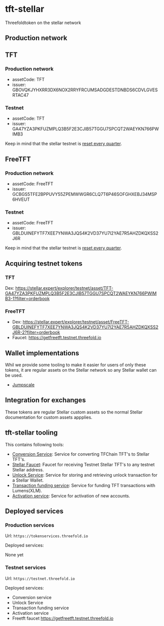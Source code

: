 # tft-stellar

Threefoldtoken on the stellar network

## Production network

## TFT

### Production network

- assetCode: TFT
- issuer: GBOVQKJYHXRR3DX6NOX2RRYFRCUMSADGDESTDNBDS6CDVLGVESRTAC47

### Testnet

- assetCode: TFT
- issuer: GA47YZA3PKFUZMPLQ3B5F2E3CJIB57TGGU7SPCQT2WAEYKN766PWIMB3

Keep in mind that the stellar testnet is [reset every quarter](https://www.stellar.org/developers/guides/concepts/test-net.html#periodic-reset-of-testnet-data).

## FreeTFT

### Production network

- assetCode: FreeTFT
- issuer: GCBGS5TFE2BPPUVY55ZPEMWWGR6CLQ7T6P46SOFGHXEBJ34MSP6HVEUT

### Testnet

- assetCode: FreeTFT
- issuer: GBLDUINEFYTF7XEE7YNWA3JQS4K2VD37YU7I2YAE7R5AHZDKQXSS2J6R

Keep in mind that the stellar testnet is [reset every quarter](https://www.stellar.org/developers/guides/concepts/test-net.html#periodic-reset-of-testnet-data).

## Acquiring testnet tokens

### TFT

Dex: https://stellar.expert/explorer/testnet/asset/TFT-GA47YZA3PKFUZMPLQ3B5F2E3CJIB57TGGU7SPCQT2WAEYKN766PWIMB3-1?filter=orderbook

### FreeTFT

- Dex: https://stellar.expert/explorer/testnet/asset/FreeTFT-GBLDUINEFYTF7XEE7YNWA3JQS4K2VD37YU7I2YAE7R5AHZDKQXSS2J6R-2?filter=orderbook
- Faucet: https://getfreetft.testnet.threefold.io

## Wallet implementations

Whil we provide some tooling to make it easier for users of only these tokens, it are regular assets on the Stellar network so any Stellar wallet can be used.

- [Jumpscale](https://github.com/threefoldtech/jumpscaleX_libs/tree/development/JumpscaleLibs/clients/stellar)

## Integration for exchanges

These tokens are regular Stellar custom assets so the normal Stellar documentation for custom assets appplies.

## tft-stellar tooling

This contains following tools:

- [Conversion Service](ThreeBotPackages/conversion-service/readme.md): Service for converting TFChain TFT's to Stellar TFT's.
- [Stellar Faucet](ThreeBotPackages/stellar_faucet/readme.md): Faucet for receiving Testnet Stellar TFT's to any testnet Stellar address.
- [Unlock Service](ThreeBotPackages/unlock-service/readme.md): Service for storing and retrieving unlock transaction for a Stellar Wallet.
- [Transaction funding service](ThreeBotPackages/transactionfunding-service/readme.md): Service for funding TFT transactions with Lumens(XLM).
- [Activation service](ThreeBotPackages/activation-service/readme.md): Service for activation of new accounts.

## Deployed services

### Production services

Url: `https://tokenservices.threefold.io`

Deployed services:

None yet

### Testnet services

Url: `https://testnet.threefold.io`

Deployed services:

- Conversion service
- Unlock Service
- Transaction funding service
- Activation service
- Freetft faucet https://getfreetft.testnet.threefold.io
